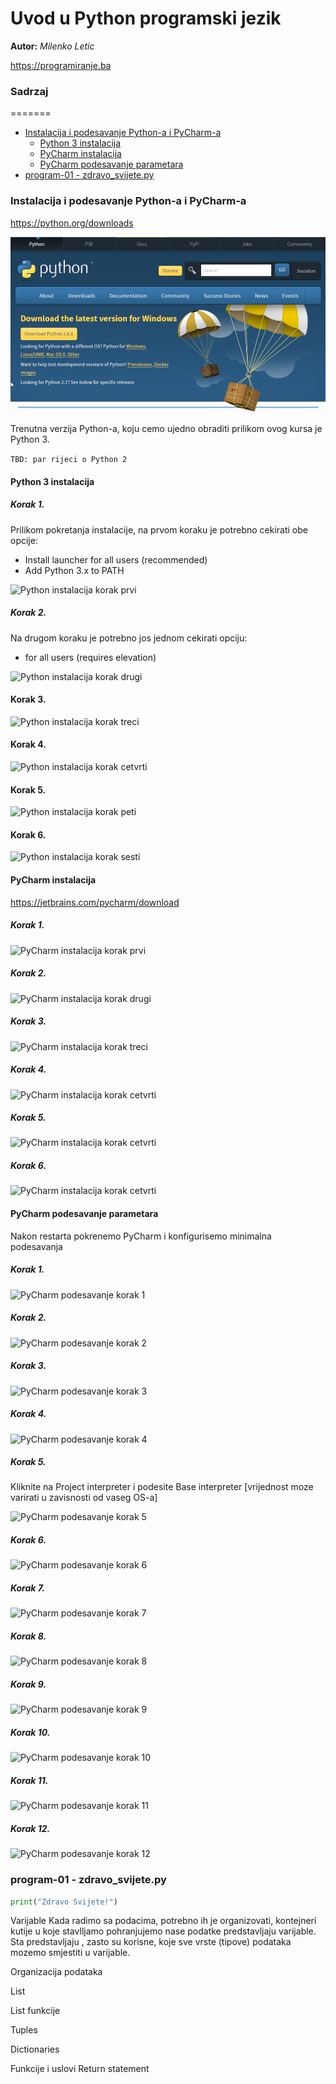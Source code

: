 
# Uvod u Python programski jezik



**Autor:** _Milenko Letic_

https://programiranje.ba








### Sadrzaj
=======

  * [Instalacija i podesavanje Python-a i PyCharm-a](#instalacija_i_podesavanje)
    * [Python 3 instalacija](#python_instalacija)
    * [PyCharm instalacija](#pycharm_instalacija)
    * [PyCharm podesavanje parametara](#pycharm_podesavanje)
  * [program-01 - zdravo_svijete.py](#zdravo_svijete.py)







<a name="instalacija_i_podesavanje"/>

### Instalacija i podesavanje Python-a i PyCharm-a

https://python.org/downloads

![GitHub stranica](slike/github_stranica.png)

Trenutna verzija Python-a, koju cemo ujedno obraditi prilikom ovog kursa je Python 3.

```TBD: par rijeci o Python 2```

<a name="python_instalacija"/>

#### Python 3 instalacija

##### Korak 1.

Prilikom pokretanja instalacije, na prvom koraku je potrebno cekirati obe opcije:
* Install launcher for all users (recommended)
* Add Python 3.x to PATH

![Python instalacija korak prvi](slike/python_instalacija_1.png)

##### Korak 2. 

Na drugom koraku je potrebno jos jednom cekirati opciju:
* for all users (requires elevation)

![Python instalacija korak drugi](slike/python_instalacija_2.png)

#### Korak 3.

![Python instalacija korak treci](slike/python_instalacija_3.png)

#### Korak 4. 
![Python instalacija korak cetvrti](slike/python_instalacija_4.png)

#### Korak 5. 
![Python instalacija korak peti](slike/python_instalacija_5.png)

#### Korak 6. 
![Python instalacija korak sesti](slike/python_instalacija_6.png)


<a name="pycharm_instalacija"/>

#### PyCharm instalacija

https://jetbrains.com/pycharm/download

##### Korak 1. 
![PyCharm instalacija korak prvi](slike/pycharm_instalacija_1.png)

##### Korak 2. 
![PyCharm instalacija korak drugi](slike/pycharm_instalacija_2.png)


##### Korak 3. 
![PyCharm instalacija korak treci](slike/pycharm_instalacija_3.png)

##### Korak 4. 
![PyCharm instalacija korak cetvrti](slike/pycharm_instalacija_4.png)

##### Korak 5. 
![PyCharm instalacija korak cetvrti](slike/pycharm_instalacija_5.png)

##### Korak 6. 
![PyCharm instalacija korak cetvrti](slike/pycharm_instalacija_6.png)


<a name="pycharm_podesavanje"/>

#### PyCharm podesavanje parametara

Nakon restarta pokrenemo PyCharm i konfigurisemo minimalna podesavanja

##### Korak 1.
![PyCharm podesavanje korak 1](slike/pycharm_podesavanje_1.png)

##### Korak 2.
![PyCharm podesavanje korak 2](slike/pycharm_podesavanje_2.png)

##### Korak 3.
![PyCharm podesavanje korak 3](slike/pycharm_podesavanje_3.png)

##### Korak 4.
![PyCharm podesavanje korak 4](slike/pycharm_podesavanje_4.png)

##### Korak 5.

Kliknite na Project interpreter i podesite Base interpreter 
[vrijednost moze varirati u zavisnosti od vaseg OS-a]

![PyCharm podesavanje korak 5](slike/pycharm_podesavanje_5.png)

##### Korak 6.
![PyCharm podesavanje korak 6](slike/pycharm_podesavanje_6.png)

##### Korak 7.
![PyCharm podesavanje korak 7](slike/pycharm_podesavanje_7.png)

##### Korak 8.
![PyCharm podesavanje korak 8](slike/pycharm_podesavanje_8.png)

##### Korak 9.
![PyCharm podesavanje korak 9](slike/pycharm_podesavanje_9.png)

##### Korak 10.
![PyCharm podesavanje korak 10](slike/pycharm_podesavanje_10.png)

##### Korak 11.
![PyCharm podesavanje korak 11](slike/pycharm_podesavanje_11.png)

##### Korak 12.
![PyCharm podesavanje korak 12](slike/pycharm_podesavanje_12.png)


<a name="zdravo_svijete.py"/>

### program-01 - zdravo_svijete.py

```python
print("Zdravo Svijete!")
```












Varijable
Kada radimo sa podacima, potrebno ih je organizovati, kontejneri kutije u koje stavlljamo pohranjujemo nase podatke predstavljaju varijable. Sta predstavljaju , zasto su korisne, koje sve vrste (tipove) podataka mozemo smjestiti u varijable.































Organizacija podataka

List

List funkcije

Tuples

Dictionaries


Funkcije i uslovi
Return statement
